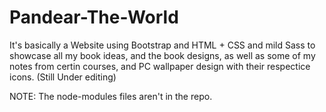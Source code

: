 # Pandear-The-World
It's basically a Website using Bootstrap and HTML + CSS and mild Sass to showcase all my book ideas, and the book designs, as well as some of my notes from certin courses, and PC wallpaper design with their respectice icons. (Still Under editing)


NOTE: The node-modules files aren't in the repo.
